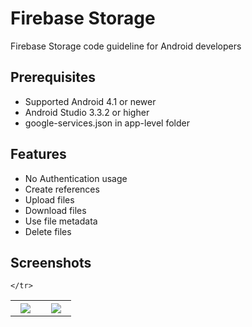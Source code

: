 # Firebase Storage
Firebase Storage code guideline for Android developers

## Prerequisites
* Supported Android 4.1 or newer
* Android Studio 3.3.2 or higher
* google-services.json in app-level folder

## Features
* No Authentication usage
* Create references
* Upload files
* Download files
* Use file metadata
* Delete files

## Screenshots
<table width="100%">
	<tr>
	  <th width="33%"><img src="https://cloud.githubusercontent.com/assets/1763410/17836532/f98073c6-67bf-11e6-9fe6-c1e53b4fe799.png"></th>
	  <th width="33%"><img src="https://cloud.githubusercontent.com/assets/1763410/17836531/f9807ca4-67bf-11e6-95d6-4610f9fa5441.png"></th>
	 
	</tr>
</table>
